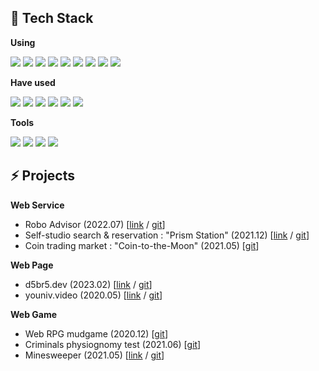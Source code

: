 ## 📜 Tech Stack


**Using**

<img src="https://img.shields.io/badge/React.js-61DAFB?style=flat&logo=react&logoColor=black"/> <img src="https://img.shields.io/badge/Next.js-000000?style=flat&logo=next.js&logoColor=white"/> <img src="https://img.shields.io/badge/Redux-764ABC?style=flat&logo=redux&logoColor=white"/> <img src="https://img.shields.io/badge/Recoil-4D9FE7?style=flat&logoColor=white"/> <img src="https://img.shields.io/badge/vitess-F16728?style=flat&logo=vitess&logoColor=white"/> <img src="https://img.shields.io/badge/TypeScript-3178C6?style=flat&logo=typescript&logoColor=white"/> <img src="https://img.shields.io/badge/JavaScript-F7DF1E?style=flat&logo=javascript&logoColor=black"/> <img src="https://img.shields.io/badge/HTML-E34F26?style=flat&logo=html5&logoColor=white"/> <img src="https://img.shields.io/badge/CSS-1572B6?style=flat&logo=css3&logoColor=white">


**Have used**  

<img src="https://img.shields.io/badge/Chart.js-FF6384?style=flat&logo=chart.js&logoColor=white"/> <img src="https://img.shields.io/badge/Node.js-339933?style=flat&logo=Node.js&logoColor=white"/> <img src="https://img.shields.io/badge/Express.js-000000?style=flat&logo=express&logoColor=white"/> <img src="https://img.shields.io/badge/MongoDB-47A248?style=flat&logo=MongoDB&logoColor=white"/> <img src="https://img.shields.io/badge/Java-007396?style=flat&logo=java&logoColor=white"/> <img src="https://img.shields.io/badge/MySQL-4479A1?style=flat&logo=mysql&logoColor=white"/>

**Tools**

<img src="https://img.shields.io/badge/Github-181717?style=flat&logo=github&logoColor=white"/>  <img src="https://img.shields.io/badge/Postman-FF6C37?style=flat&logo=postman&logoColor=white"/> <img src="https://img.shields.io/badge/Vercel-000000?style=flat&logo=vercel&logoColor=white"/>  <img src="https://img.shields.io/badge/Adobe-FF0000?style=flat&logo=adobe&logoColor=white"/>

## ⚡ Projects


**Web Service**

- Robo Advisor (2022.07) [[link](https://robo-advisor.vercel.app/) / [git](https://github.com/d5br5/WEB_RoboAdvisor)]
- Self-studio search & reservation : "Prism Station" (2021.12) [[link](https://prism-station.vercel.app/) / [git](https://github.com/d5br5/WEB_Prism_Station)]
- Coin trading market : "Coin-to-the-Moon" (2021.05) [[git](https://github.com/d5br5/WEB-coin-market)]

**Web Page**

- d5br5.dev (2023.02) [[link](http://d5br5.dev) / [git](https://github.com/d5br5/d5br5.dev)]
- youniv.video (2020.05) [[link](http://www.youniv.video) / [git](https://github.com/d5br5/WEB_youniv.video)]

**Web Game**

- Web RPG mudgame (2020.12) [[git](https://github.com/d5br5/GAME_RPG_Mudgame)]
- Criminals physiognomy test (2021.06)  [[git](https://github.com/d5br5/GAME_Criminals)]
- Minesweeper (2021.05) [[link](https://d5br5.github.io/GAME_Minesweeper/) / [git](https://github.com/d5br5/GAME_Minesweeper)]
